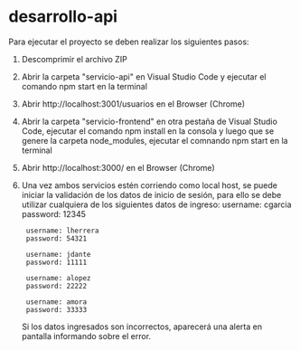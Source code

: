 # desarrollo-api

Para ejecutar el proyecto se deben realizar los siguientes pasos:

1. Descomprimir el archivo ZIP
   
2. Abrir la carpeta "servicio-api" en Visual Studio Code y ejecutar el comando npm start en la terminal
   
3. Abrir http://localhost:3001/usuarios en el Browser (Chrome)
   
4. Abrir la carpeta "servicio-frontend" en otra pestaña de Visual Studio Code, ejecutar el comando npm install en la consola y luego que se genere la carpeta node_modules, ejecutar el comnando npm start en la terminal
   
5. Abrir http://localhost:3000/ en el Browser (Chrome)
    
6. Una vez ambos servicios estén corriendo como local host, se puede iniciar la validación de los datos de inicio de sesión, para ello se debe utilizar cualquiera de los siguientes datos de ingreso:
        username: cgarcia
        password: 12345
    
        username: lherrera
        password: 54321
        
        username: jdante
        password: 11111
        
        username: alopez
        password: 22222
    
        username: amora
        password: 33333

    Si los datos ingresados son incorrectos, aparecerá una alerta en pantalla informando sobre el error.

